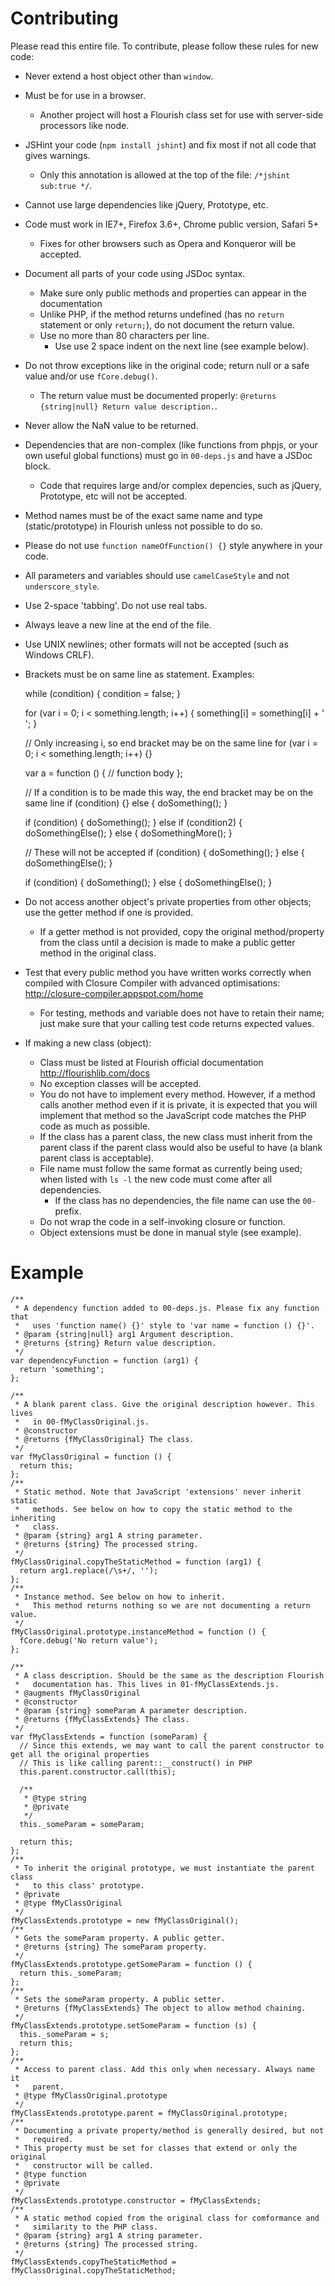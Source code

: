 # Contributing

Please read this entire file. To contribute, please follow these rules for new code:

* Never extend a host object other than `window`.
* Must be for use in a browser.
  * Another project will host a Flourish class set for use with server-side processors like node.
* JSHint your code (`npm install jshint`) and fix most if not all code that gives warnings.
  * Only this annotation is allowed at the top of the file: `/*jshint sub:true */`.
* Cannot use large dependencies like jQuery, Prototype, etc.
* Code must work in IE7+, Firefox 3.6+, Chrome public version, Safari 5+
  * Fixes for other browsers such as Opera and Konqueror will be accepted.
* Document all parts of your code using JSDoc syntax.
  * Make sure only public methods and properties can appear in the documentation
  * Unlike PHP, if the method returns undefined (has no `return` statement or only `return;`), do not document the return value.
  * Use no more than 80 characters per line.
    * Use use 2 space indent on the next line (see example below).
* Do not throw exceptions like in the original code; return null or a safe value and/or use `fCore.debug()`.
  * The return value must be documented properly: `@returns {string|null} Return value description.`.
* Never allow the NaN value to be returned.
* Dependencies that are non-complex (like functions from phpjs, or your own useful global functions) must go in `00-deps.js` and have a JSDoc block.
  * Code that requires large and/or complex depencies, such as jQuery, Prototype, etc will not be accepted.
* Method names must be of the exact same name and type (static/prototype) in Flourish unless not possible to do so.
* Please do not use `function nameOfFunction() {}` style anywhere in your code.
* All parameters and variables should use `camelCaseStyle` and not `underscore_style`.
* Use 2-space 'tabbing'. Do not use real tabs.
* Always leave a new line at the end of the file.
* Use UNIX newlines; other formats will not be accepted (such as Windows CRLF).
* Brackets must be on same line as statement. Examples:

    while (condition) {
      condition = false;
    }

    for (var i = 0; i < something.length; i++) {
      something[i] = something[i] + ' ';
    }

    // Only increasing i, so end bracket may be on the same line
    for (var i = 0; i < something.length; i++) {}

    var a = function () {
      // function body
    };

    // If a condition is to be made this way, the end bracket may be on the same line
    if (condition) {}
    else {
      doSomething();
    }

    if (condition) {
      doSomething();
    }
    else if (condition2) {
      doSomethingElse();
    }
    else {
      doSomethingMore();
    }

    // These will not be accepted
    if (condition)
    {
      doSomething();
    } else {
      doSomethingElse();
    }

    if (condition)
    {
      doSomething();
    }
    else
    {
      doSomethingElse();
    }

* Do not access another object's private properties from other objects; use the getter method if one is provided.
  * If a getter method is not provided, copy the original method/property from the class until a decision is made to make a public getter method in the original class.
* Test that every public method you have written works correctly when compiled with Closure Compiler with advanced optimisations: http://closure-compiler.appspot.com/home
  * For testing, methods and variable does not have to retain their name; just make sure that your calling test code returns expected values.
* If making a new class (object):
  * Class must be listed at Flourish official documentation http://flourishlib.com/docs
  * No exception classes will be accepted.
  * You do not have to implement every method. However, if a method calls another method even if it is private, it is expected that you will implement that method so the JavaScript code matches the PHP code as much as possible.
  * If the class has a parent class, the new class must inherit from the parent class if the parent class would also be useful to have (a blank parent class is acceptable).
  * File name must follow the same format as currently being used; when listed with `ls -l` the new code must come after all dependencies.
    * If the class has no dependencies, the file name can use the `00-` prefix.
  * Do not wrap the code in a self-invoking closure or function.
  * Object extensions must be done in manual style (see example).

# Example

    /**
     * A dependency function added to 00-deps.js. Please fix any function that
     *   uses 'function name() {}' style to 'var name = function () {}'.
     * @param {string|null} arg1 Argument description.
     * @returns {string} Return value description.
     */
    var dependencyFunction = function (arg1) {
      return 'something';
    };

    /**
     * A blank parent class. Give the original description however. This lives
     *   in 00-fMyClassOriginal.js.
     * @constructor
     * @returns {fMyClassOriginal} The class.
     */
    var fMyClassOriginal = function () {
      return this;
    };
    /**
     * Static method. Note that JavaScript 'extensions' never inherit static
     *   methods. See below on how to copy the static method to the inheriting
     *   class.
     * @param {string} arg1 A string parameter.
     * @returns {string} The processed string.
     */
    fMyClassOriginal.copyTheStaticMethod = function (arg1) {
      return arg1.replace(/\s+/, '');
    };
    /**
     * Instance method. See below on how to inherit.
     *   This method returns nothing so we are not documenting a return value.
     */
    fMyClassOriginal.prototype.instanceMethod = function () {
      fCore.debug('No return value');
    };

    /**
     * A class description. Should be the same as the description Flourish
     *   documentation has. This lives in 01-fMyClassExtends.js.
     * @augments fMyClassOriginal
     * @constructor
     * @param {string} someParam A parameter description.
     * @returns {fMyClassExtends} The class.
     */
    var fMyClassExtends = function (someParam) {
      // Since this extends, we may want to call the parent constructor to get all the original properties
      // This is like calling parent::__construct() in PHP
      this.parent.constructor.call(this);

      /**
       * @type string
       * @private
       */
      this._someParam = someParam;

      return this;
    };
    /**
     * To inherit the original prototype, we must instantiate the parent class
     *   to this class' prototype.
     * @private
     * @type fMyClassOriginal
     */
    fMyClassExtends.prototype = new fMyClassOriginal();
    /**
     * Gets the someParam property. A public getter.
     * @returns {string} The someParam property.
     */
    fMyClassExtends.prototype.getSomeParam = function () {
      return this._someParam;
    };
    /**
     * Sets the someParam property. A public setter.
     * @returns {fMyClassExtends} The object to allow method chaining.
     */
    fMyClassExtends.prototype.setSomeParam = function (s) {
      this._someParam = s;
      return this;
    };
    /**
     * Access to parent class. Add this only when necessary. Always name it
     *   parent.
     * @type fMyClassOriginal.prototype
     */
    fMyClassExtends.prototype.parent = fMyClassOriginal.prototype;
    /**
     * Documenting a private property/method is generally desired, but not
     *   required.
     * This property must be set for classes that extend or only the original
     *   constructor will be called.
     * @type function
     * @private
     */
    fMyClassExtends.prototype.constructor = fMyClassExtends;
    /**
     * A static method copied from the original class for comformance and
     *   similarity to the PHP class.
     * @param {string} arg1 A string parameter.
     * @returns {string} The processed string.
     */
    fMyClassExtends.copyTheStaticMethod = fMyClassOriginal.copyTheStaticMethod;
